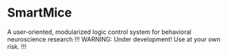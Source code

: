 # SmartMice
A user-oriented, modularized logic control system for behavioral neuroscience research
!!! WARNING: Under development! Use at your own risk. !!!